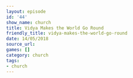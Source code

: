 ```yaml
---
layout: episode
id: '44'
show_name: church
title: Vidya Makes the World Go Round
friendly_title: vidya-makes-the-world-go-round
date: 14/05/2018
source_url: 
games: []
category: church
tags:
- church
---
```

